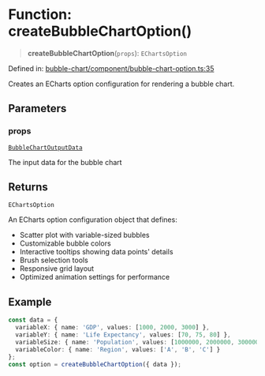 # Function: createBubbleChartOption()

> **createBubbleChartOption**(`props`): `EChartsOption`

Defined in: [bubble-chart/component/bubble-chart-option.ts:35](https://github.com/GeoDaCenter/openassistant/blob/65e761aafcb8b3d759c0e5ae9c1cbe8e024f7128/packages/echarts/src/bubble-chart/component/bubble-chart-option.ts#L35)

Creates an ECharts option configuration for rendering a bubble chart.

## Parameters

### props

[`BubbleChartOutputData`](../type-aliases/BubbleChartOutputData.md)

The input data for the bubble chart

## Returns

`EChartsOption`

An ECharts option configuration object that defines:
- Scatter plot with variable-sized bubbles
- Customizable bubble colors
- Interactive tooltips showing data points' details
- Brush selection tools
- Responsive grid layout
- Optimized animation settings for performance

## Example

```ts
const data = {
  variableX: { name: 'GDP', values: [1000, 2000, 3000] },
  variableY: { name: 'Life Expectancy', values: [70, 75, 80] },
  variableSize: { name: 'Population', values: [1000000, 2000000, 3000000] },
  variableColor: { name: 'Region', values: ['A', 'B', 'C'] }
};
const option = createBubbleChartOption({ data });
```

